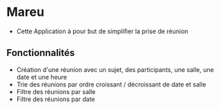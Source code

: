 # Mareu
* Cette Application à pour but de simplifier la prise de réunion
## Fonctionnalités
* Création d'une réunion avec un sujet, des participants, une salle, une date et une heure
* Trie des réunions par ordre croissant / décroissant de date et salle
* Filtre des réunions par salle
* Filtre des réunions par date
